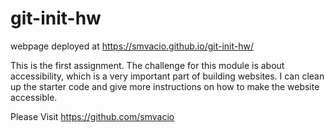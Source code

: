 # git-init-hw
webpage deployed at https://smvacio.github.io/git-init-hw/

This is the first assignment. The challenge for this module is about accessibility, which is a very important part of building websites. I can clean up the starter code and give more instructions on how to make the website accessible.

Please Visit https://github.com/smvacio
